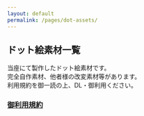 ```yaml
---
layout: default
permalink: /pages/dot-assets/
---
```


## ドット絵素材一覧
当座にて製作したドット絵素材です。  
完全自作素材、他者様の改変素材等があります。  
利用規約を御一読の上、DL・御利用ください。  
  
### <a href="{{ site.baseurl }}/pages/tLICENSE/">御利用規約</a>

<br>
